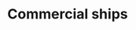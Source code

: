 ---
title: Commercial ships
longTitle: 'Commercial ships'
tags:
- gccommon
french:
- "[[Navire commercial]]"
---